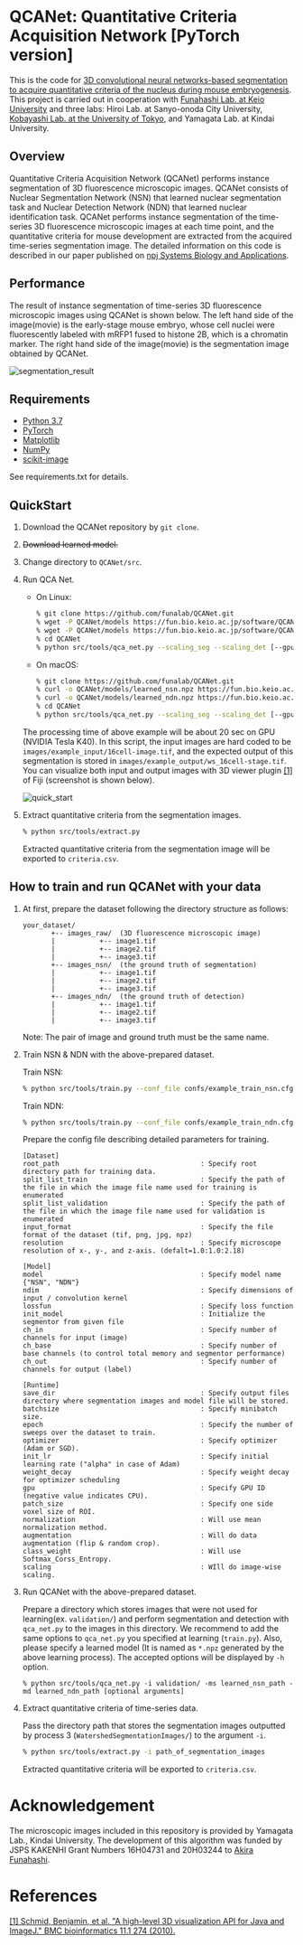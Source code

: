 # QCANet: Quantitative Criteria Acquisition Network [PyTorch version]

This is the code for [3D convolutional neural networks-based segmentation to acquire quantitative criteria of the nucleus during mouse embryogenesis](https://doi.org/10.1038/s41540-020-00152-8).
This project is carried out in cooperation with [Funahashi Lab. at Keio University](https://fun.bio.keio.ac.jp/) and three labs: Hiroi Lab. at Sanyo-onoda City University, [Kobayashi Lab. at the University of Tokyo](http://research.crmind.net/), and Yamagata Lab. at Kindai University.


## Overview

Quantitative Criteria Acquisition Network (QCANet) performs instance segmentation of 3D fluorescence microscopic images.
QCANet consists of Nuclear Segmentation Network (NSN) that learned nuclear segmentation task and Nuclear Detection Network (NDN) that learned nuclear identification task.
QCANet performs instance segmentation of the time-series 3D fluorescence microscopic images at each time point, and the quantitative criteria for mouse development are extracted from the acquired time-series segmentation image.
The detailed information on this code is described in our paper published on [npj Systems Biology and Applications](https://doi.org/10.1038/s41540-020-00152-8).

## Performance

The result of instance segmentation of time-series 3D fluorescence microscopic images using QCANet is shown below.
The left hand side of the image(movie) is the early-stage mouse embryo, whose cell nuclei were fluorescently labeled with mRFP1 fused to histone 2B, which is a chromatin marker. The right hand side of the image(movie) is the segmentation image obtained by QCANet.

![segmentation_result](raw/segmentation_result.gif)



## Requirements

- [Python 3.7](https://www.python.org/downloads/)
- [PyTorch](https://pytorch.org/)
- [Matplotlib](https://matplotlib.org/)
- [NumPy](http://www.numpy.org)
- [scikit-image](http://scikit-image.org/)

See requirements.txt for details.


## QuickStart

1. Download the QCANet repository by `git clone`.
2. ~~Download learned model.~~
3. Change directory to `QCANet/src`.
4. Run QCA Net.
    - On Linux:

        ```sh
        % git clone https://github.com/funalab/QCANet.git
        % wget -P QCANet/models https://fun.bio.keio.ac.jp/software/QCANet/learned_nsn.npz
        % wget -P QCANet/models https://fun.bio.keio.ac.jp/software/QCANet/learned_ndn.npz
        % cd QCANet
        % python src/tools/qca_net.py --scaling_seg --scaling_det [--gpu gpu]
        ```

    - On macOS:

        ```sh
        % git clone https://github.com/funalab/QCANet.git
        % curl -o QCANet/models/learned_nsn.npz https://fun.bio.keio.ac.jp/software/QCANet/learned_nsn.npz
        % curl -o QCANet/models/learned_ndn.npz https://fun.bio.keio.ac.jp/software/QCANet/learned_ndn.npz
        % cd QCANet
        % python src/tools/qca_net.py --scaling_seg --scaling_det [--gpu gpu]
        ```


    The processing time of above example will be about 20 sec on GPU (NVIDIA Tesla K40).
    In this script, the input images are hard coded to be `images/example_input/16cell-image.tif`, and
    the expected output of this segmentation is stored in `images/example_output/ws_16cell-stage.tif`.
    You can visualize both input and output images with 3D viewer plugin [[1]](#ref1) of Fiji (screenshot is shown below).

    ![quick_start](raw/quick_start.png)

4. Extract quantitative criteria from the segmentation images.

    ```sh
    % python src/tools/extract.py
    ```

    Extracted quantitative criteria from the segmentation image will be exported to `criteria.csv`.

## How to train and run QCANet with your data

1. At first, prepare the dataset following the directory structure as follows:

    ```
    your_dataset/
           +-- images_raw/  (3D fluorescence microscopic image)
           |           +-- image1.tif
           |           +-- image2.tif
           |           +-- image3.tif
           +-- images_nsn/  (the ground truth of segmentation)
           |           +-- image1.tif
           |           +-- image2.tif
           |           +-- image3.tif
           +-- images_ndn/  (the ground truth of detection)
           |           +-- image1.tif
           |           +-- image2.tif
           |           +-- image3.tif
    ```
    Note: The pair of image and ground truth must be the same name.


2. Train NSN & NDN with the above-prepared dataset.

    Train NSN:
    ```sh
    % python src/tools/train.py --conf_file confs/example_train_nsn.cfg
    ```

    Train NDN:
    ```sh
    % python src/tools/train.py --conf_file confs/example_train_ndn.cfg
    ```

    Prepare the config file describing detailed parameters for training.

    ```
    [Dataset]
    root_path                                   : Specify root directory path for training data.
    split_list_train                            : Specify the path of the file in which the image file name used for training is enumerated
    split_list_validation                       : Specify the path of the file in which the image file name used for validation is enumerated
    input_format                                : Specify the file format of the dataset (tif, png, jpg, npz)
    resolution                                  : Specify microscope resolution of x-, y-, and z-axis. (defalt=1.0:1.0:2.18)

    [Model]
    model                                       : Specify model name {"NSN", "NDN"}
    ndim                                        : Specify dimensions of input / convolution kernel
    lossfun                                     : Specify loss function
    init_model                                  : Initialize the segmentor from given file
    ch_in                                       : Specify number of channels for input (image)
    ch_base                                     : Specify number of base channels (to control total memory and segmentor performance)
    ch_out                                      : Specify number of channels for output (label)

    [Runtime]
    save_dir                                    : Specify output files directory where segmentation images and model file will be stored.
    batchsize                                   : Specify minibatch size.
    epoch                                       : Specify the number of sweeps over the dataset to train.
    optimizer                                   : Specify optimizer (Adam or SGD).
    init_lr                                     : Specify initial learning rate ("alpha" in case of Adam)
    weight_decay                                : Specify weight decay for optimizer scheduling
    gpu                                         : Specify GPU ID (negative value indicates CPU).
    patch_size                                  : Specify one side voxel size of ROI.
    normalization                               : Will use mean normalization method.
    augmentation                                : Will do data augmentation (flip & random crop).
    class_weight                                : Will use Softmax_Corss_Entropy.
    scaling                                     : WIll do image-wise scaling.
    ```

3. Run QCANet with the above-prepared dataset.

    Prepare a directory which stores images that were not used for learning(ex. `validation/`) and
    perform segmentation and detection with `qca_net.py` to the images in this directory.
    We recommend to add the same options to `qca_net.py` you specified at learning (`train.py`).
    Also, please specify a learned model (It is named as `*.npz` generated by the above learning process).
    The accepted options will be displayed by `-h` option.

    ```
    % python src/tools/qca_net.py -i validation/ -ms learned_nsn_path -md learned_ndn_path [optional arguments]
    ```


4. Extract quantitative criteria of time-series data.

    Pass the directory path that stores the segmentation images outputted by process 3 (`WatershedSegmentationImages/`) to the argument `-i`.

    ```sh
    % python src/tools/extract.py -i path_of_segmentation_images
    ```
    Extracted quantitative criteria will be exported to `criteria.csv`.


# Acknowledgement

The microscopic images included in this repository is provided by Yamagata Lab., Kindai University.
The development of this algorithm was funded by JSPS KAKENHI Grant Numbers 16H04731 and 20H03244 to [Akira Funahashi](https://github.com/funasoul).

# References

<a name="ref1"></a> [[1] Schmid, Benjamin, et al. "A high-level 3D visualization API for Java and ImageJ." BMC bioinformatics 11.1 274 (2010).](https://bmcbioinformatics.biomedcentral.com/articles/10.1186/1471-2105-11-274)